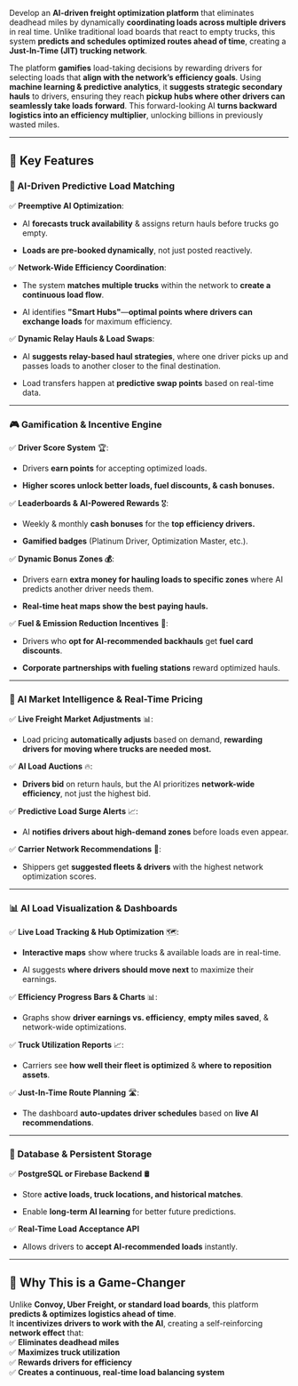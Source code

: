 Develop an **AI-driven freight optimization platform** that eliminates deadhead miles by dynamically **coordinating loads across multiple drivers** in real time. Unlike traditional load boards that react to empty trucks, this system **predicts and schedules optimized routes ahead of time**, creating a **Just-In-Time (JIT) trucking network**.

The platform **gamifies** load-taking decisions by rewarding drivers for selecting loads that **align with the network’s efficiency goals**. Using **machine learning & predictive analytics**, it **suggests strategic secondary hauls** to drivers, ensuring they reach **pickup hubs where other drivers can seamlessly take loads forward**. This forward-looking AI **turns backward logistics into an efficiency multiplier**, unlocking billions in previously wasted miles.

----------

## **🎯 Key Features** 

### **🚛 AI-Driven Predictive Load Matching**

✅ **Preemptive AI Optimization**:

- AI **forecasts truck availability** & assigns return hauls before trucks go empty.

- **Loads are pre-booked dynamically**, not just posted reactively.

✅ **Network-Wide Efficiency Coordination**:

- The system **matches multiple trucks** within the network to **create a continuous load flow**.

- AI identifies **"Smart Hubs"**—**optimal points where drivers can exchange loads** for maximum efficiency.

✅ **Dynamic Relay Hauls & Load Swaps**:

- AI **suggests relay-based haul strategies**, where one driver picks up and passes loads to another closer to the final destination.

- Load transfers happen at **predictive swap points** based on real-time data.

----------

### **🎮 Gamification & Incentive Engine**

✅ **Driver Score System** 🏆:

- Drivers **earn points** for accepting optimized loads.

- **Higher scores unlock better loads, fuel discounts, & cash bonuses.**

✅ **Leaderboards & AI-Powered Rewards** 🎖:

- Weekly & monthly **cash bonuses** for the **top efficiency drivers.**

- **Gamified badges** (Platinum Driver, Optimization Master, etc.).

✅ **Dynamic Bonus Zones 💰**:

- Drivers earn **extra money for hauling loads to specific zones** where AI predicts another driver needs them.

- **Real-time heat maps show the best paying hauls.**

✅ **Fuel & Emission Reduction Incentives** 🌱:

- Drivers who **opt for AI-recommended backhauls** get **fuel card discounts**.

- **Corporate partnerships with fueling stations** reward optimized hauls.

----------

### **📡 AI Market Intelligence & Real-Time Pricing**

✅ **Live Freight Market Adjustments** 📊:

- Load pricing **automatically adjusts** based on demand, **rewarding drivers for moving where trucks are needed most.**

✅ **AI Load Auctions** 🔥:

- **Drivers bid** on return hauls, but the AI prioritizes **network-wide efficiency**, not just the highest bid.

✅ **Predictive Load Surge Alerts** 📈:

- AI **notifies drivers about high-demand zones** before loads even appear.

✅ **Carrier Network Recommendations** 🚛:

- Shippers get **suggested fleets & drivers** with the highest network optimization scores.

----------

### **📊 AI Load Visualization & Dashboards**

✅ **Live Load Tracking & Hub Optimization** 🗺️:

- **Interactive maps** show where trucks & available loads are in real-time.

- AI suggests **where drivers should move next** to maximize their earnings.

✅ **Efficiency Progress Bars & Charts** 📊:

- Graphs show **driver earnings vs. efficiency**, **empty miles saved**, & network-wide optimizations.

✅ **Truck Utilization Reports** 📈:

- Carriers see **how well their fleet is optimized** & **where to reposition assets**.

✅ **Just-In-Time Route Planning** 🛣️:

- The dashboard **auto-updates driver schedules** based on **live AI recommendations**.

----------

### **💾 Database & Persistent Storage**

✅ **PostgreSQL or Firebase Backend** 🛢️

- Store **active loads, truck locations, and historical matches**.

- Enable **long-term AI learning** for better future predictions.

✅ **Real-Time Load Acceptance API**

- Allows drivers to **accept AI-recommended loads** instantly.

----------

## **🚀 Why This is a Game-Changer**

Unlike **Convoy, Uber Freight, or standard load boards**, this platform **predicts & optimizes logistics ahead of time**.  
It **incentivizes drivers to work with the AI**, creating a self-reinforcing **network effect** that:  
✅ **Eliminates deadhead miles**  
✅ **Maximizes truck utilization**  
✅ **Rewards drivers for efficiency**  
✅ **Creates a continuous, real-time load balancing system**